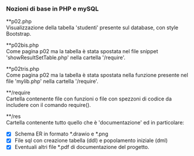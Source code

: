 ### Nozioni di base in PHP e mySQL   

**p02.php   
Visualizzazione della tabella 'studenti' presente sul database, con style Bootstrap.  

**p02bis.php   
Come pagina p02 ma la tabella è stata spostata nel file snippet 'showResultSetTable.php' nella cartella '/require'.   

**p02tris.php   
Come pagina p02 ma la tabella è stata spostata nella funzione presente nel file 'mylib.php' nella cartella '/require'.  

**/require   
Cartella contenente file con funzioni o file con spezzoni di codice da includere con il comando require().

**/res   
Cartella contenente tutto quello che è 'documentazione' ed in particolare:  
- [x] Schema ER in formato *.drawio e *.png
- [x] File sql con creazione tabella (ddl) e popolamento iniziale (dml)
- [x] Eventuali altri file *.pdf di documentazione del progetto.
